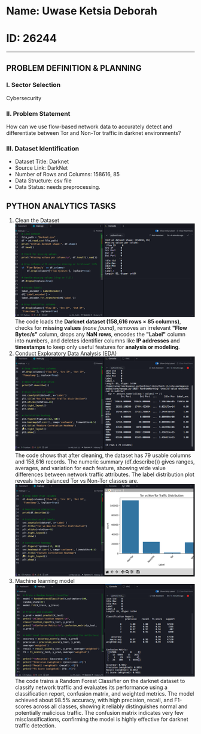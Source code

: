 # Name: Uwase Ketsia Deborah
# ID: 26244

---

## PROBLEM DEFINITION & PLANNING

### I. Sector Selection
Cybersecurity

### II. Problem Statement
How can we use flow-based network data to accurately detect and differentiate between Tor and Non-Tor traffic in darknet environments?

### III. Dataset Identification
- Dataset Title: Darknet
- Source Link: DarkNet
- Number of Rows and Columns: 158616, 85
- Data Structure: csv file
- Data Status: needs preprocessing.


## PYTHON ANALYTICS TASKS
1. Clean the Dataset
   ![Data Cleaning](used%20screenshots/Data%20cleaning.png)
   The code loads the **Darknet dataset (158,616 rows × 85 columns)**, checks for **missing values** *(none found)*, removes an irrelevant **"Flow Bytes/s"** column, drops any **NaN rows**, encodes the **"Label"** column into numbers, and deletes identifier columns like **IP addresses** and **timestamps** to keep only useful features for **analysis or modeling**.
2. Conduct Exploratory Data Analysis (EDA)
   ![EDA](used%20screenshots/EDA.png)
   The code shows that after cleaning, the dataset has 79 usable columns and 158,616 records.
The numeric summary (df.describe()) gives ranges, averages, and variation for each feature, showing wide value differences between network traffic attributes.
The label distribution plot reveals how balanced Tor vs Non-Tor classes are.
   ![labels](used%20screenshots/labels.png)
3. Machine learning model
   ![evaluationn](used%20screenshots/evaluationn.png)
   The code trains a Random Forest Classifier on the darknet dataset to classify network traffic and evaluates its performance using a classification report, confusion matrix, and weighted metrics. The model achieved about 98.5% accuracy, with high precision, recall, and F1-scores across all classes, showing it reliably distinguishes normal and potentially malicious traffic. The confusion matrix indicates very few misclassifications, confirming the model is highly effective for darknet traffic detection.




